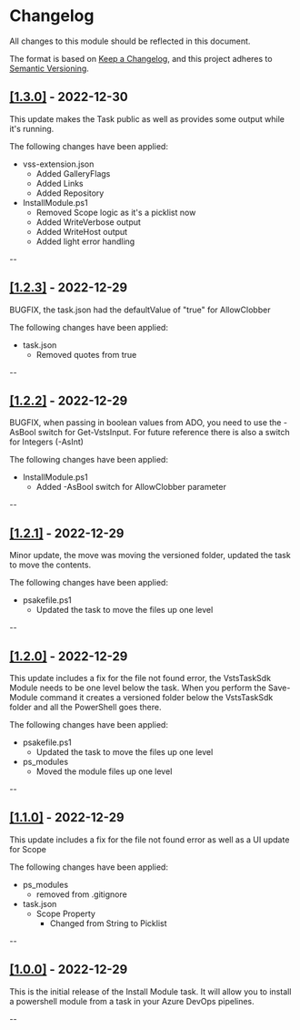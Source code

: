 # Changelog

All changes to this module should be reflected in this document.

The format is based on [Keep a Changelog](https://keepachangelog.com/en/1.0.0/),
and this project adheres to [Semantic Versioning](https://semver.org/spec/v2.0.0.html).

## [[1.3.0]](https://github.com/PoshAdoTasks/ado-installmodule/releases/tag/v1.3.0) - 2022-12-30

This update makes the Task public as well as provides some output while it's running.

The following changes have been applied:

- vss-extension.json
  - Added GalleryFlags
  - Added Links
  - Added Repository
- InstallModule.ps1
  - Removed Scope logic as it's a picklist now
  - Added WriteVerbose output
  - Added WriteHost output
  - Added light error handling

--

## [[1.2.3]](https://github.com/PoshAdoTasks/ado-installmodule/releases/tag/v1.2.3) - 2022-12-29

BUGFIX, the task.json had the defaultValue of "true" for AllowClobber

The following changes have been applied:

- task.json
  - Removed quotes from true

--

## [[1.2.2]](https://github.com/PoshAdoTasks/ado-installmodule/releases/tag/v1.2.2) - 2022-12-29

BUGFIX, when passing in boolean values from ADO, you need to use the -AsBool switch for Get-VstsInput. For future reference there is also a switch for Integers (-AsInt)

The following changes have been applied:

- InstallModule.ps1
  - Added -AsBool switch for AllowClobber parameter

--

## [[1.2.1]](https://github.com/PoshAdoTasks/ado-installmodule/releases/tag/v1.2.1) - 2022-12-29

Minor update, the move was moving the versioned folder, updated the task to move the contents.

The following changes have been applied:

- psakefile.ps1
  - Updated the task to move the files up one level

--

## [[1.2.0]](https://github.com/PoshAdoTasks/ado-installmodule/releases/tag/v1.2.0) - 2022-12-29

This update includes a fix for the file not found error, the VstsTaskSdk Module needs to be one level below the task. When you perform the Save-Module command it creates a versioned folder below the VstsTaskSdk folder and all the PowerShell goes there.

The following changes have been applied:

- psakefile.ps1
  - Updated the task to move the files up one level
- ps_modules
  - Moved the module files up one level

--

## [[1.1.0]](https://github.com/PoshAdoTasks/ado-installmodule/releases/tag/v1.1.0) - 2022-12-29

This update includes a fix for the file not found error as well as a UI update for Scope

The following changes have been applied:

- ps_modules
  - removed from .gitignore
- task.json
  - Scope Property
    - Changed from String to Picklist

--

## [[1.0.0]](https://github.com/PoshAdoTasks/ado-installmodule/releases/tag/v1.0.0) - 2022-12-29

This is the initial release of the Install Module task. It will allow you to install a powershell module from a task in your Azure DevOps pipelines.

--
